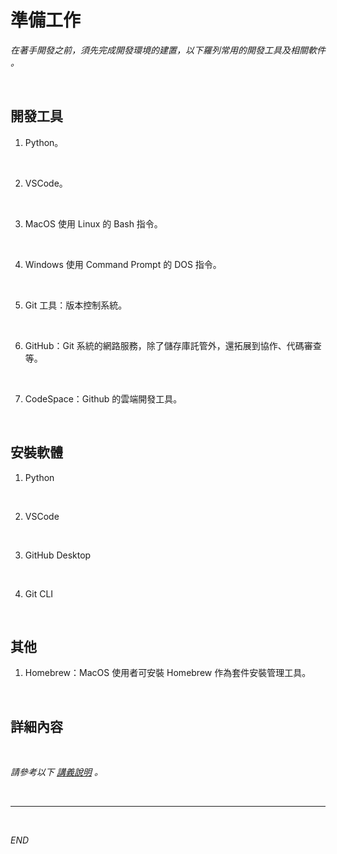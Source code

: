 # 準備工作

_在著手開發之前，須先完成開發環境的建置，以下羅列常用的開發工具及相關軟件 。_

<br>

## 開發工具

1. Python。

<br>

2. VSCode。

<br>

3. MacOS 使用 Linux 的 Bash 指令。

<br>

4. Windows 使用 Command Prompt 的 DOS 指令。

<br>

5. Git 工具：版本控制系統。

<br>

6. GitHub：Git 系統的網路服務，除了儲存庫託管外，還拓展到協作、代碼審查等。

<br>

7. CodeSpace：Github 的雲端開發工具。

<br>

## 安裝軟體

1. Python

<br>

2. VSCode

<br>

3. GitHub Desktop

<br>

4. Git CLI

<br>

## 其他

1. Homebrew：MacOS 使用者可安裝 Homebrew 作為套件安裝管理工具。

<br>

## 詳細內容

<br>

_請參考以下 [講義說明](https://github.com/samhsiao6238/D01_準備工作) 。_

<br>

___

<br>

_END_